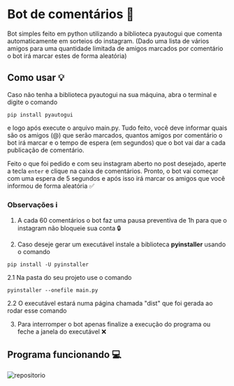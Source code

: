 # Bot de comentários 🤖

Bot simples feito em python utilizando a biblioteca pyautogui que comenta automaticamente em sorteios do instagram. (Dado uma lista de vários amigos para uma quantidade limitada de amigos marcados por comentário o bot irá marcar estes de forma aleatória)

## Como usar 💡
Caso não tenha a biblioteca pyautogui na sua máquina, abra o terminal e digite o comando

```
pip install pyautogui
```
e logo após execute o arquivo main.py. Tudo feito, você deve informar quais são os amigos (@) que serão marcados, quantos amigos por comentário o bot irá marcar e o tempo de espera (em segundos) que o bot vai dar a cada publicação de comentário.

Feito o que foi pedido e com seu instagram aberto no post desejado, aperte a tecla ```enter```  e clique na caixa de comentários. Pronto, o bot vai começar com uma espera de 5 segundos e após isso irá marcar os amigos que você informou de forma aleatória ✅

### Observações ℹ️
1. A cada 60 comentários o bot faz uma pausa preventiva de 1h para que o instagram não bloqueie sua conta 🔒

2. Caso deseje gerar um executável instale a biblioteca <strong>pyinstaller</strong> usando o comando
```
pip install -U pyinstaller
```
2.1 Na pasta do seu projeto use o comando 
```
pyinstaller --onefile main.py
```
2.2 O executável estará numa página chamada "dist" que foi gerada ao rodar esse comando

3. Para interromper o bot apenas finalize a execução do programa ou feche a janela do executável ❌

## Programa funcionando 💻
![repositorio](https://user-images.githubusercontent.com/108037302/211219664-ce5ea4ed-86db-4175-8678-9d5c7aef19dd.gif) 
